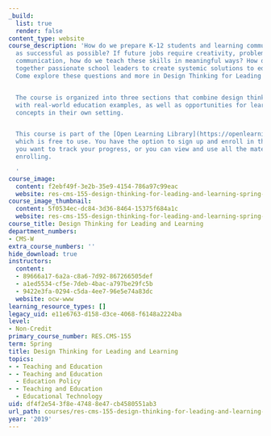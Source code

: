```yaml
---
_build:
  list: true
  render: false
content_type: website
course_description: 'How do we prepare K-12 students and learning communities to be
  as successful as possible? If future jobs require creativity, problem-solving, and
  communication, how do we teach these skills in meaningful ways? How do we bring
  together passionate school leaders to create systemic solutions to educational challenges?
  Come explore these questions and more in Design Thinking for Leading and Learning.


  The course is organized into three sections that combine design thinking content
  with real-world education examples, as well as opportunities for learners to apply
  concepts in their own setting.


  This course is part of the [Open Learning Library](https://openlearninglibrary.mit.edu/),
  which is free to use. You have the option to sign up and enroll in the course if
  you want to track your progress, or you can view and use all the materials without
  enrolling.

  '
course_image:
  content: f2ebf49f-3e2b-35e9-4154-786a97c99eac
  website: res-cms-155-design-thinking-for-leading-and-learning-spring-2019
course_image_thumbnail:
  content: 5f0534ec-dc84-3d36-8464-15375f684a1c
  website: res-cms-155-design-thinking-for-leading-and-learning-spring-2019
course_title: Design Thinking for Leading and Learning
department_numbers:
- CMS-W
extra_course_numbers: ''
hide_download: true
instructors:
  content:
  - 89666a17-6a2a-c8a6-7d92-867266505def
  - a1ed5534-cf5e-7deb-4bac-a797be29fc5b
  - 9422e3fa-0294-c5da-4ee7-96e5e74a83dc
  website: ocw-www
learning_resource_types: []
legacy_uid: e11e6763-d158-d3ce-4068-f6148a2224ba
level:
- Non-Credit
primary_course_number: RES.CMS-155
term: Spring
title: Design Thinking for Leading and Learning
topics:
- - Teaching and Education
- - Teaching and Education
  - Education Policy
- - Teaching and Education
  - Educational Technology
uid: df4f2e54-3f8e-4748-8e47-cb4580551ab3
url_path: courses/res-cms-155-design-thinking-for-leading-and-learning-spring-2019
year: '2019'
---
```


